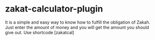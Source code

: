 # zakat-calculator-plugin
It is a simple and easy way to know how to fulfill the obligation of Zakah. Just enter the amount of money and you will get the amount you should give out. 
Use shortcode  [zakatcal]
